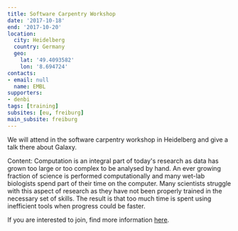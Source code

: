 ```yaml
---
title: Software Carpentry Workshop
date: '2017-10-18'
end: '2017-10-20'
location:
  city: Heidelberg
  country: Germany
  geo:
    lat: '49.4093582'
    lon: '8.694724'
contacts:
- email: null
  name: EMBL
supporters:
- denbi
tags: [training]
subsites: [eu, freiburg]
main_subsite: freiburg
---
```


We will attend in the software carpentry workshop in Heidelberg and give a talk there about Galaxy.

Content:
Computation is an integral part of today's research as data has grown too large or too complex to be analysed by hand. An ever growing fraction of science is performed computationally and many wet-lab biologists spend part of their time on the computer. Many scientists struggle with this aspect of research as they have not been properly trained in the necessary set of skills. The result is that too much time is spent using inefficient tools when progress could be faster.

If you are interested to join, find more information [here](https://www.embl.de/training/events/2017/SWC17-01/).


